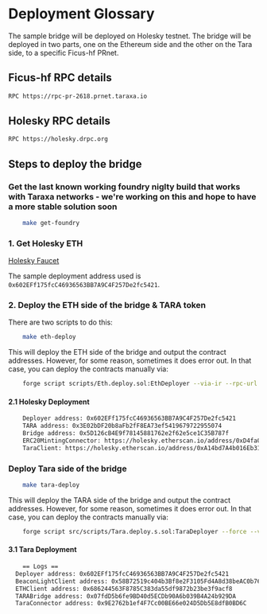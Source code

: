 # Deployment Glossary

The sample bridge will be deployed on Holesky testnet. The bridge will be deployed in two parts, one on the Ethereum side and the other on the Tara side, to a specific Ficus-hf PRnet.

## Ficus-hf RPC details

```bash
RPC https://rpc-pr-2618.prnet.taraxa.io
```

## Holesky RPC details

```bash
RPC https://holesky.drpc.org
```

## Steps to deploy the bridge

### Get the last known working foundry niglty build that works with Taraxa networks - we're working on this and hope to have a more stable solution soon

```bash
    make get-foundry
```

### 1. Get Holesky ETH

[Holesky Faucet](https://stakely.io/en/faucet/ethereum-holesky-testnet-eth)

The sample deployment address used is `0x602EFf175fcC46936563BB7A9C4F257De2fc5421`.

### 2. Deploy the ETH side of the bridge & TARA token

There are two scripts to do this:

```bash
    make eth-deploy
```

This will deploy the ETH side of the bridge and output the contract addresses. However, for some reason, sometimes it does error out. In that case, you can deploy the contracts manually via:

```bash
    forge script scripts/Eth.deploy.sol:EthDeployer --via-ir --rpc-url https://holesky.drpc.org  --broadcast --legacy
```

#### 2.1 Holesky Deployment

```bash
    Deployer address: 0x602EFf175fcC46936563BB7A9C4F257De2fc5421
    TARA address: 0x3E02bDF20b8aFb2fF8EA73ef5419679722955074
    Bridge address: 0x5D126cB4E9f78145881762e2f62e5ce1C35B787f
    ERC20MintingConnector: https://holesky.etherscan.io/address/0xD4fa020c9318d5fc1F57b1551C9f507a967dEa61
    TaraClient: https://holesky.etherscan.io/address/0xA14bd7A4b016Eb315656Dfbd7BB7f97Af67ed1d6

```

### Deploy Tara side of the bridge

```bash
    make tara-deploy
```

This will deploy the TARA side of the bridge and output the contract addresses. However, for some reason, sometimes it does error out. In that case, you can deploy the contracts manually via:

```bash
    forge script src/scripts/Tara.deploy.s.sol:TaraDeployer --force --via-ir --rpc-url  https://rpc-pr-2618.prnet.taraxa.io --legacy --broadcast --slow
```

#### 3.1 Tara Deployment

```bash
    == Logs ==
  Deployer address: 0x602EFf175fcC46936563BB7A9C4F257De2fc5421
  BeaconLightClient address: 0x58B72519c404b3Bf8e2F3105Fd4A8d38beAC0b76
  ETHClient address: 0x686244563F8785C383da55df9872b23be3f9acf8
  TARABridge address: 0x07fdD5b6fe9BD40d5ECDb90A6b039B4A24b929DA
  TaraConnector address: 0x9E2762b1ef4F7Cc00BE66e024D5Db5E8dfB0BD6C
```
